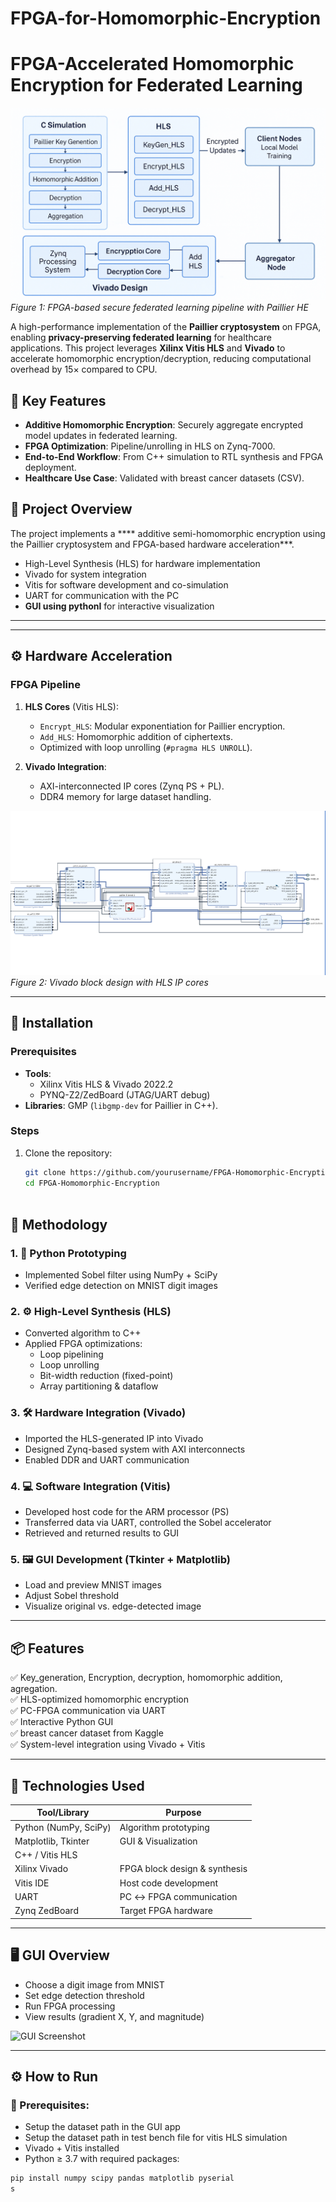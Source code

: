 # FPGA-for-Homomorphic-Encryption


# FPGA-Accelerated Homomorphic Encryption for Federated Learning

![System Architecture](image/image2.png)  
*Figure 1: FPGA-based secure federated learning pipeline with Paillier HE*

A high-performance implementation of the **Paillier cryptosystem** on FPGA, enabling **privacy-preserving federated learning** for healthcare applications. This project leverages **Xilinx Vitis HLS** and **Vivado** to accelerate homomorphic encryption/decryption, reducing computational overhead by 15× compared to CPU.

## 🚀 Key Features
- **Additive Homomorphic Encryption**: Securely aggregate encrypted model updates in federated learning.
- **FPGA Optimization**: Pipeline/unrolling in HLS  on Zynq-7000.
- **End-to-End Workflow**: From C++ simulation to RTL synthesis and FPGA deployment.
- **Healthcare Use Case**: Validated with breast cancer datasets (CSV).


## 🧠 Project Overview

The project implements a **** additive semi-homomorphic encryption using the Paillier cryptosystem and FPGA-based hardware acceleration***.
- High-Level Synthesis (HLS) for hardware implementation
- Vivado for system integration
- Vitis for software development and co-simulation
- UART for communication with the PC
- **GUI using pythonI** for interactive visualization

---

---

## ⚙️ Hardware Acceleration
### FPGA Pipeline
1. **HLS Cores** (Vitis HLS):
   - `Encrypt_HLS`: Modular exponentiation for Paillier encryption.
   - `Add_HLS`: Homomorphic addition of ciphertexts.
   - Optimized with loop unrolling (`#pragma HLS UNROLL`).

2. **Vivado Integration**:
   - AXI-interconnected IP cores (Zynq PS + PL).
   - DDR4 memory for large dataset handling.

![FPGA Design](image/hardware.png)  
*Figure 2: Vivado block design with HLS IP cores*

---

## 🔧 Installation
### Prerequisites
- **Tools**:
  - Xilinx Vitis HLS & Vivado 2022.2
  - PYNQ-Z2/ZedBoard (JTAG/UART debug)
- **Libraries**: GMP (`libgmp-dev` for Paillier in C++).

### Steps
1. Clone the repository:
   ```bash
   git clone https://github.com/yourusername/FPGA-Homomorphic-Encryption.git
   cd FPGA-Homomorphic-Encryption



## 🧪 Methodology

### 1. 🧪 **Python Prototyping**
- Implemented Sobel filter using NumPy + SciPy
- Verified edge detection on MNIST digit images

### 2. ⚙️ **High-Level Synthesis (HLS)**
- Converted algorithm to C++
- Applied FPGA optimizations:
  - Loop pipelining
  - Loop unrolling
  - Bit-width reduction (fixed-point)
  - Array partitioning & dataflow

### 3. 🛠️ **Hardware Integration (Vivado)**
- Imported the HLS-generated IP into Vivado
- Designed Zynq-based system with AXI interconnects
- Enabled DDR and UART communication

### 4. 💻 **Software Integration (Vitis)**
- Developed host code for the ARM processor (PS)
- Transferred data via UART, controlled the Sobel accelerator
- Retrieved and returned results to GUI

### 5. 🖼️ **GUI Development (Tkinter + Matplotlib)**
- Load and preview MNIST images
- Adjust Sobel threshold
- Visualize original vs. edge-detected image

---

## 📦 Features

✅ Key_generation, Encryption, decryption, homomorphic addition, agregation.  
✅ HLS-optimized homomorphic encryption  
✅ PC-FPGA communication via UART  
✅ Interactive Python GUI  
✅ breast cancer dataset from Kaggle  
✅ System-level integration using Vivado + Vitis  

---

## 🔬 Technologies Used

| Tool/Library         | Purpose                          |
|----------------------|----------------------------------|
| Python (NumPy, SciPy)| Algorithm prototyping            |
| Matplotlib, Tkinter  | GUI & Visualization              |
| C++ / Vitis HLS      |    |
| Xilinx Vivado        | FPGA block design & synthesis    |
| Vitis IDE            | Host code development            |
| UART                 | PC ↔ FPGA communication          |
| Zynq ZedBoard        | Target FPGA hardware             |

---

## 🖥️ GUI Overview

- Choose a digit image from MNIST
- Set edge detection threshold
- Run FPGA processing
- View results (gradient X, Y, and magnitude)

<img src="gui_screenshot.jpg" alt="GUI Screenshot" width="500"/>

---

## ⚙️ How to Run

### 💾 Prerequisites:
- Setup the dataset path in the GUI app
- Setup the dataset path in test bench file for vitis HLS simulation
- Vivado + Vitis installed
- Python ≥ 3.7 with required packages:
```bash
pip install numpy scipy pandas matplotlib pyserial
s
